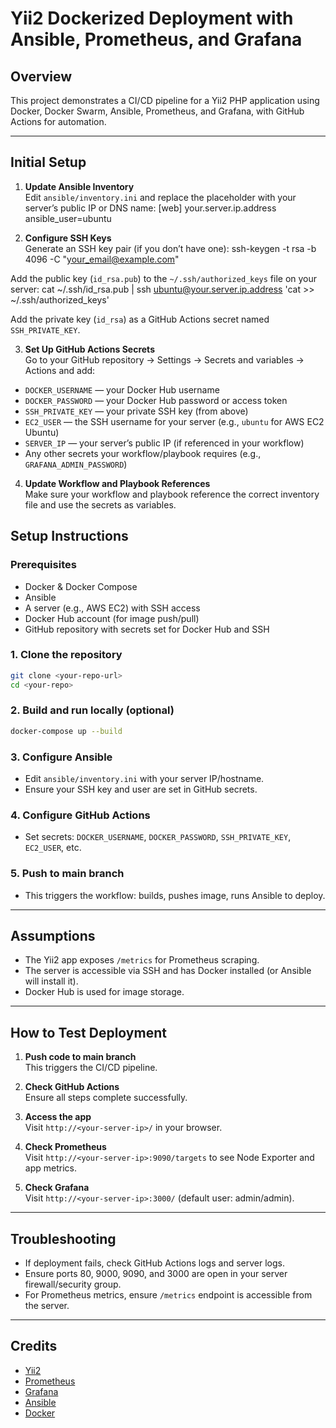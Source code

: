 # Yii2 Dockerized Deployment with Ansible, Prometheus, and Grafana

## Overview

This project demonstrates a CI/CD pipeline for a Yii2 PHP application using Docker, Docker Swarm, Ansible, Prometheus, and Grafana, with GitHub Actions for automation.

---
## Initial Setup

1. **Update Ansible Inventory**  
   Edit `ansible/inventory.ini` and replace the placeholder with your server’s public IP or DNS name:
[web]
your.server.ip.address ansible_user=ubuntu

2. **Configure SSH Keys**  
Generate an SSH key pair (if you don’t have one):
ssh-keygen -t rsa -b 4096 -C "your_email@example.com"


Add the public key (`id_rsa.pub`) to the `~/.ssh/authorized_keys` file on your server:
cat ~/.ssh/id_rsa.pub | ssh ubuntu@your.server.ip.address 'cat >> ~/.ssh/authorized_keys'

Add the private key (`id_rsa`) as a GitHub Actions secret named `SSH_PRIVATE_KEY`.

3. **Set Up GitHub Actions Secrets**  
Go to your GitHub repository → Settings → Secrets and variables → Actions and add:
- `DOCKER_USERNAME` — your Docker Hub username
- `DOCKER_PASSWORD` — your Docker Hub password or access token
- `SSH_PRIVATE_KEY` — your private SSH key (from above)
- `EC2_USER` — the SSH username for your server (e.g., `ubuntu` for AWS EC2 Ubuntu)
- `SERVER_IP` — your server’s public IP (if referenced in your workflow)
- Any other secrets your workflow/playbook requires (e.g., `GRAFANA_ADMIN_PASSWORD`)

4. **Update Workflow and Playbook References**  
Make sure your workflow and playbook reference the correct inventory file and use the secrets as variables.

## Setup Instructions

### Prerequisites

- Docker & Docker Compose
- Ansible
- A server (e.g., AWS EC2) with SSH access
- Docker Hub account (for image push/pull)
- GitHub repository with secrets set for Docker Hub and SSH

### 1. Clone the repository

```bash
git clone <your-repo-url>
cd <your-repo>
```

### 2. Build and run locally (optional)

```bash
docker-compose up --build
```

### 3. Configure Ansible

- Edit `ansible/inventory.ini` with your server IP/hostname.
- Ensure your SSH key and user are set in GitHub secrets.

### 4. Configure GitHub Actions

- Set secrets: `DOCKER_USERNAME`, `DOCKER_PASSWORD`, `SSH_PRIVATE_KEY`, `EC2_USER`, etc.

### 5. Push to main branch

- This triggers the workflow: builds, pushes image, runs Ansible to deploy.

---

## Assumptions

- The Yii2 app exposes `/metrics` for Prometheus scraping.
- The server is accessible via SSH and has Docker installed (or Ansible will install it).
- Docker Hub is used for image storage.

---

## How to Test Deployment

1. **Push code to main branch**  
   This triggers the CI/CD pipeline.

2. **Check GitHub Actions**  
   Ensure all steps complete successfully.

3. **Access the app**  
   Visit `http://<your-server-ip>/` in your browser.

4. **Check Prometheus**  
   Visit `http://<your-server-ip>:9090/targets` to see Node Exporter and app metrics.

5. **Check Grafana**  
   Visit `http://<your-server-ip>:3000/` (default user: admin/admin).

---

## Troubleshooting

- If deployment fails, check GitHub Actions logs and server logs.
- Ensure ports 80, 9000, 9090, and 3000 are open in your server firewall/security group.
- For Prometheus metrics, ensure `/metrics` endpoint is accessible from the server.

---

## Credits

- [Yii2](https://www.yiiframework.com/)
- [Prometheus](https://prometheus.io/)
- [Grafana](https://grafana.com/)
- [Ansible](https://www.ansible.com/)
- [Docker](https://www.docker.com/)